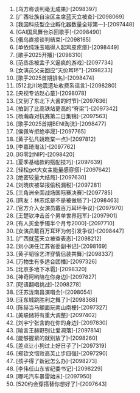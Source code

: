 
1. [乌方称谈判毫无成果]-[2098397]
1. [广西壮族自治区主席蓝天立被查]-[2098069]
1. [我国科技型企业孵化器数量全球第一]-[2097448]
1. [GAI国风舞台杀回歌手]-[2098490]
1. [俄乌直接谈判结束]-[2098165]
1. [单依纯珠玉唱得人起鸡皮疙瘩]-[2098449]
1. [歌手2025开播]-[2098310]
1. [范丞丞被孟子义逼疯的游戏]-[2097734]
1. [女演员父亲回应“天价耳环”]-[2098233]
1. [歌手2025首期排名]-[2098474]
1. [512北川地震遗址收费系谣言]-[2098280]
1. [央视专访赵心童]-[2098078]
1. [又到了东北下大酱的时节]-[2097636]
1. [拍到了比高铁站更高的“脊梁”]-[2097342]
1. [杨瀚森对抗赛第二日集锦]-[2097563]
1. [歌手2025首期BENI淘汰]-[2098477]
1. [侯佩岑拒绝李晟]-[2097765]
1. [黄子弘凡姚晓棠一点]-[2097812]
1. [李嘉琦淘汰]-[2097762]
1. [IG零封NIP]-[2098420]
1. [夏季基础款的搭配技巧]-[2097639]
1. [轻松get大女主能量感穿搭]-[2097642]
1. [绝密较量大结局]-[2097630]
1. [刘晓庆被举报偷税漏税]-[2097281]
1. [三角洲全面战场国际赛决赛]-[2097785]
1. [网友：林志炫是不是被做局了]-[2098463]
1. [官方介入女演员戴百万耳环争议]-[2097970]
1. [王楚钦冲击首个男单世界冠军]-[2097901]
1. [有人买金手镯半个月亏2000]-[2097710]
1. [女演员戴百万耳环为何引发争议]-[2098447]
1. [广西就蓝天立被查表态]-[2098212]
1. [刘小涛任江苏省委副书记]-[2098169]
1. [黄子韬徐艺洋穿情侣装共舞]-[2098337]
1. [万物生有多适合团播]-[2097326]
1. [北京多地下冰雹]-[2098320]
1. [神奇阿哟陪在你身边]-[2097827]
1. [呓语翻唱挑战]-[2098278]
1. [汪苏泷南昌演唱会]-[2098054]
1. [汪东城跳胜利之舞了]-[2098368]
1. [陈赫当马頔面玩南山南梗]-[2097327]
1. [美联储将有重大调整]-[2097402]
1. [刘宇宁张含韵在你的身边]-[2097830]
1. [喻言王赫野别让爱凋落]-[2097814]
1. [能够握紧的就别放了]-[2098260]
1. [差点让小狗过上好日子了]-[2097319]
1. [郑钦文惜败高芙止步四强]-[2097290]
1. [孩子得了新冠怎么办]-[2098273]
1. [李伟任山东省纪委书记]-[2098229]
1. [哪吒汽车暴雷始末]-[2097950]
1. [520约会穿搭替你想好了]-[2097643]